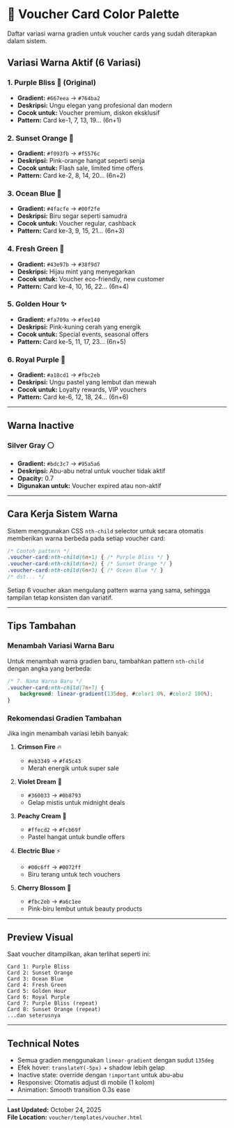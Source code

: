 # 🎨 Voucher Card Color Palette

Daftar variasi warna gradien untuk voucher cards yang sudah diterapkan dalam sistem.

## Variasi Warna Aktif (6 Variasi)

### 1. **Purple Bliss** 💜 (Original)
- **Gradient:** `#667eea` → `#764ba2`
- **Deskripsi:** Ungu elegan yang profesional dan modern
- **Cocok untuk:** Voucher premium, diskon eksklusif
- **Pattern:** Card ke-1, 7, 13, 19... (6n+1)

### 2. **Sunset Orange** 🌅
- **Gradient:** `#f093fb` → `#f5576c`
- **Deskripsi:** Pink-orange hangat seperti senja
- **Cocok untuk:** Flash sale, limited time offers
- **Pattern:** Card ke-2, 8, 14, 20... (6n+2)

### 3. **Ocean Blue** 🌊
- **Gradient:** `#4facfe` → `#00f2fe`
- **Deskripsi:** Biru segar seperti samudra
- **Cocok untuk:** Voucher regular, cashback
- **Pattern:** Card ke-3, 9, 15, 21... (6n+3)

### 4. **Fresh Green** 🌿
- **Gradient:** `#43e97b` → `#38f9d7`
- **Deskripsi:** Hijau mint yang menyegarkan
- **Cocok untuk:** Voucher eco-friendly, new customer
- **Pattern:** Card ke-4, 10, 16, 22... (6n+4)

### 5. **Golden Hour** ✨
- **Gradient:** `#fa709a` → `#fee140`
- **Deskripsi:** Pink-kuning cerah yang energik
- **Cocok untuk:** Special events, seasonal offers
- **Pattern:** Card ke-5, 11, 17, 23... (6n+5)

### 6. **Royal Purple** 👑
- **Gradient:** `#a18cd1` → `#fbc2eb`
- **Deskripsi:** Ungu pastel yang lembut dan mewah
- **Cocok untuk:** Loyalty rewards, VIP vouchers
- **Pattern:** Card ke-6, 12, 18, 24... (6n+6)

---

## Warna Inactive

### **Silver Gray** ⚪
- **Gradient:** `#bdc3c7` → `#95a5a6`
- **Deskripsi:** Abu-abu netral untuk voucher tidak aktif
- **Opacity:** 0.7
- **Digunakan untuk:** Voucher expired atau non-aktif

---

## Cara Kerja Sistem Warna

Sistem menggunakan CSS `nth-child` selector untuk secara otomatis memberikan warna berbeda pada setiap voucher card:

```css
/* Contoh pattern */
.voucher-card:nth-child(6n+1) { /* Purple Bliss */ }
.voucher-card:nth-child(6n+2) { /* Sunset Orange */ }
.voucher-card:nth-child(6n+3) { /* Ocean Blue */ }
/* dst... */
```

Setiap 6 voucher akan mengulang pattern warna yang sama, sehingga tampilan tetap konsisten dan variatif.

---

## Tips Tambahan

### Menambah Variasi Warna Baru
Untuk menambah warna gradien baru, tambahkan pattern `nth-child` dengan angka yang berbeda:

```css
/* 7. Nama Warna Baru */
.voucher-card:nth-child(7n+7) {
    background: linear-gradient(135deg, #color1 0%, #color2 100%);
}
```

### Rekomendasi Gradien Tambahan

Jika ingin menambah variasi lebih banyak:

1. **Crimson Fire** 🔥
   - `#eb3349` → `#f45c43`
   - Merah energik untuk super sale

2. **Violet Dream** 🌌
   - `#360033` → `#0b8793`
   - Gelap mistis untuk midnight deals

3. **Peachy Cream** 🍑
   - `#ffecd2` → `#fcb69f`
   - Pastel hangat untuk bundle offers

4. **Electric Blue** ⚡
   - `#00c6ff` → `#0072ff`
   - Biru terang untuk tech vouchers

5. **Cherry Blossom** 🌸
   - `#fbc2eb` → `#a6c1ee`
   - Pink-biru lembut untuk beauty products

---

## Preview Visual

Saat voucher ditampilkan, akan terlihat seperti ini:

```
Card 1: Purple Bliss
Card 2: Sunset Orange  
Card 3: Ocean Blue
Card 4: Fresh Green
Card 5: Golden Hour
Card 6: Royal Purple
Card 7: Purple Bliss (repeat)
Card 8: Sunset Orange (repeat)
...dan seterusnya
```

---

## Technical Notes

- Semua gradien menggunakan `linear-gradient` dengan sudut `135deg`
- Efek hover: `translateY(-5px)` + shadow lebih gelap
- Inactive state: override dengan `!important` untuk abu-abu
- Responsive: Otomatis adjust di mobile (1 kolom)
- Animation: Smooth transition 0.3s ease

---

**Last Updated:** October 24, 2025  
**File Location:** `voucher/templates/voucher.html`
